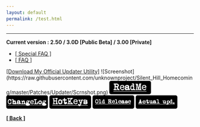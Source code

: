 ```yaml
---
layout: default
permalink: /test.html
---
```

---
**Current version : 2.50 / 3.0D [Public Beta] / 3.00 [Private]**

<ul class="nav nav-tabs nav-justified panel panel-default panel-transparent" id="PageTabs" role="tablist">
	<li class="nav-item active">
        <a class="nav-link active" href="#spc" data-toggle="tab">[ Special FAQ ]</a>
    </li>
    <li class="nav-item active">
        <a class="nav-link active" href="#faq" data-toggle="tab">[ FAQ ]</a>
    </li>
</ul>
<a href="https://github.com/unknownproject/Silent_Hill_Homecoming/raw/master/Patches/Updater/Patch_Updater.zip">[Download My Official Updater Utility]</a>
![Screenshot](https://raw.githubusercontent.com/unknownproject/Silent_Hill_Homecoming/master/Patches/Updater/Scrnshot.png)
<a href="https://raw.githubusercontent.com/unknownproject/Silent_Hill_Homecoming/master/Patches/ReadMe.txt"><img src="/assets/images/rm.png" width="112" height="36"/></a>
<a href="https://raw.githubusercontent.com/unknownproject/Silent_Hill_Homecoming/master/Patches/ChangeLog.txt"><img src="/assets/images/cl.png" width="112" height="36"/></a>
<a href="https://raw.githubusercontent.com/unknownproject/Silent_Hill_Homecoming/master/Patches/HotKeys.txt"><img src="/assets/images/hk.png" width="112" height="36"/></a>
<a href="https://github.com/unknownproject/Silent_Hill_Homecoming/raw/master/Patches/Patch_2.0/Patch2.0_upd3_AiO_pt1.exe"><img src="/assets/images/or.png" width="112" height="36"/></a>
<a href="https://github.com/unknownproject/Silent_Hill_Homecoming/raw/master/Patches/PreReleases/Patch2.5_PreRelease.exe"><img src="/assets/images/au.png" width="112" height="36"/></a>



**[[ Back ]](./)**
